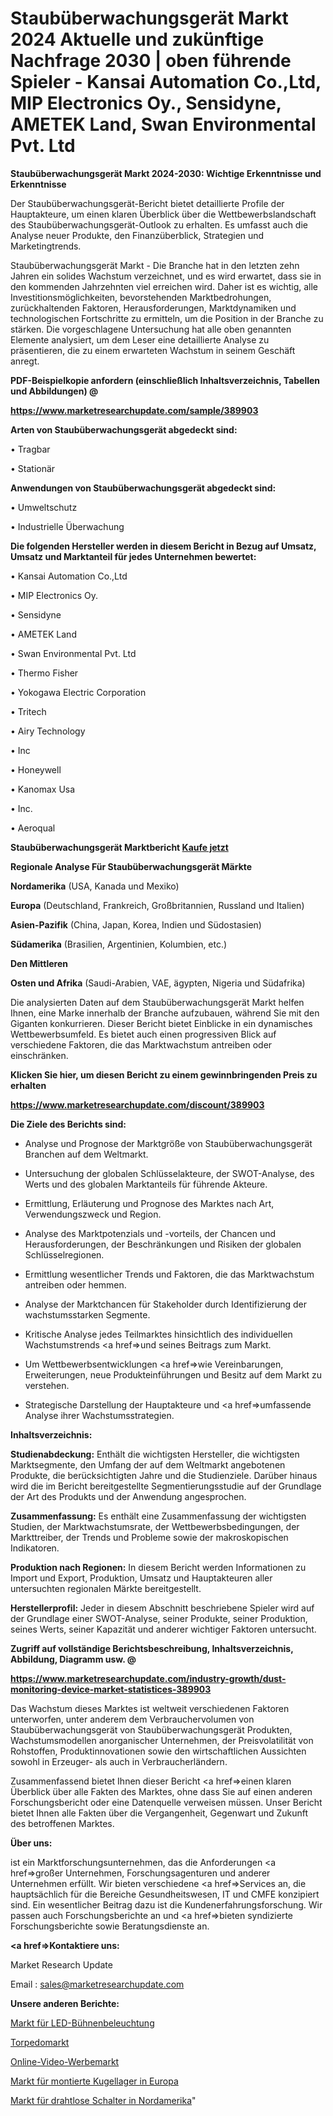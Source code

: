 # Staubüberwachungsgerät Markt 2024 Aktuelle und zukünftige Nachfrage 2030 | oben führende Spieler - Kansai Automation Co.,Ltd, MIP Electronics Oy., Sensidyne, AMETEK Land, Swan Environmental Pvt. Ltd

<strong>Staubüberwachungsgerät Markt 2024-2030: Wichtige Erkenntnisse und Erkenntnisse</strong>

Der Staubüberwachungsgerät-Bericht bietet detaillierte Profile der Hauptakteure, um einen klaren Überblick über die Wettbewerbslandschaft des Staubüberwachungsgerät-Outlook zu erhalten. Es umfasst auch die Analyse neuer Produkte, den Finanzüberblick, Strategien und Marketingtrends.

Staubüberwachungsgerät Markt - Die Branche hat in den letzten zehn Jahren ein solides Wachstum verzeichnet, und es wird erwartet, dass sie in den kommenden Jahrzehnten viel erreichen wird. Daher ist es wichtig, alle Investitionsmöglichkeiten, bevorstehenden Marktbedrohungen, zurückhaltenden Faktoren, Herausforderungen, Marktdynamiken und technologischen Fortschritte zu ermitteln, um die Position in der Branche zu stärken. Die vorgeschlagene Untersuchung hat alle oben genannten Elemente analysiert, um dem Leser eine detaillierte Analyse zu präsentieren, die zu einem erwarteten Wachstum in seinem Geschäft anregt.



<strong><b>PDF-Beispielkopie anfordern (einschließlich Inhaltsverzeichnis, Tabellen und Abbildungen) @ </b></strong>

<strong><a href=https://www.marketresearchupdate.com/sample/389903>

<strong>https://www.marketresearchupdate.com/sample/389903</u></a></strong></strong>



<strong>Arten von Staubüberwachungsgerät abgedeckt sind:</strong>

• Tragbar

• Stationär



<strong>Anwendungen von Staubüberwachungsgerät abgedeckt sind:</strong>

• Umweltschutz

• Industrielle Überwachung



<strong>Die folgenden Hersteller werden in diesem Bericht in Bezug auf Umsatz, Umsatz und Marktanteil für jedes Unternehmen bewertet:</strong>

• Kansai Automation Co.,Ltd

• MIP Electronics Oy.

• Sensidyne

• AMETEK Land

• Swan Environmental Pvt. Ltd

• Thermo Fisher

• Yokogawa Electric Corporation

• Tritech

• Airy Technology

• Inc

• Honeywell

• Kanomax Usa

• Inc.

• Aeroqual



<strong>Staubüberwachungsgerät Marktbericht <a href=https://www.marketresearchupdate.com/buynow/389903>Kaufe jetzt</a></strong>



<strong>Regionale Analyse Für Staubüberwachungsgerät Märkte</strong>



<strong>Nordamerika</strong> (USA, Kanada und Mexiko)



<strong>Europa</strong> (Deutschland, Frankreich, Großbritannien, Russland und Italien)



<strong>Asien-Pazifik</strong> (China, Japan, Korea, Indien und Südostasien)



<strong>Südamerika</strong> (Brasilien, Argentinien, Kolumbien, etc.)



<strong>Den Mittleren</strong> 

<strong>Osten und Afrika</strong> (Saudi-Arabien, VAE, ägypten, Nigeria und Südafrika)

Die analysierten Daten auf dem Staubüberwachungsgerät Markt helfen Ihnen, eine Marke innerhalb der Branche aufzubauen, während Sie mit den Giganten konkurrieren. Dieser Bericht bietet Einblicke in ein dynamisches Wettbewerbsumfeld. Es bietet auch einen progressiven Blick auf verschiedene Faktoren, die das Marktwachstum antreiben oder einschränken.



<strong>Klicken Sie hier, um diesen Bericht zu einem gewinnbringenden Preis zu erhalten
</strong>

<strong><a href=https://www.marketresearchupdate.com/discount/389903>https://www.marketresearchupdate.com/discount/389903</b></u></strong></a>



<strong>Die Ziele des Berichts sind:</strong>

- Analyse und Prognose der Marktgröße von Staubüberwachungsgerät Branchen auf dem Weltmarkt.

- Untersuchung der globalen Schlüsselakteure, der SWOT-Analyse, des Werts und des globalen Marktanteils für führende Akteure.

- Ermittlung, Erläuterung und Prognose des Marktes nach Art, Verwendungszweck und Region.

- Analyse des Marktpotenzials und -vorteils, der Chancen und Herausforderungen, der Beschränkungen und Risiken der globalen Schlüsselregionen.

- Ermittlung wesentlicher Trends und Faktoren, die das Marktwachstum antreiben oder hemmen.

- Analyse der Marktchancen für Stakeholder durch Identifizierung der wachstumsstarken Segmente.

- Kritische Analyse jedes Teilmarktes hinsichtlich des individuellen Wachstumstrends <a href=>und</a> seines Beitrags zum Markt.

- Um Wettbewerbsentwicklungen <a href=>wie</a> Vereinbarungen, Erweiterungen, neue Produkteinführungen und Besitz auf dem Markt zu verstehen.

- Strategische Darstellung der Hauptakteure und <a href=>umfas</a>sende Analyse ihrer Wachstumsstrategien.



<strong>Inhaltsverzeichnis:</strong>



<strong>Studienabdeckung:</strong> Enthält die wichtigsten Hersteller, die wichtigsten Marktsegmente, den Umfang der auf dem Weltmarkt angebotenen Produkte, die berücksichtigten Jahre und die Studienziele. Darüber hinaus wird die im Bericht bereitgestellte Segmentierungsstudie auf der Grundlage der Art des Produkts und der Anwendung angesprochen.



<strong>Zusammenfassung:</strong> Es enthält eine Zusammenfassung der wichtigsten Studien, der Marktwachstumsrate, der Wettbewerbsbedingungen, der Markttreiber, der Trends und Probleme sowie der makroskopischen Indikatoren.



<strong>Produktion nach Regionen:</strong> In diesem Bericht werden Informationen zu Import und Export, Produktion, Umsatz und Hauptakteuren aller untersuchten regionalen Märkte bereitgestellt.



<strong>Herstellerprofil:</strong> Jeder in diesem Abschnitt beschriebene Spieler wird auf der Grundlage einer SWOT-Analyse, seiner Produkte, seiner Produktion, seines Werts, seiner Kapazität und anderer wichtiger Faktoren untersucht.



<strong><b>Zugriff auf vollständige Berichtsbeschreibung, Inhaltsverzeichnis, Abbildung, Diagramm usw. @ </b></strong>

<strong><a href=https://www.marketresearchupdate.com/industry-growth/dust-monitoring-device-market-statistices-389903>https://www.marketresearchupdate.com/industry-growth/dust-monitoring-device-market-statistices-389903</a></strong>

Das Wachstum dieses Marktes ist weltweit verschiedenen Faktoren unterworfen, unter anderem dem Verbrauchervolumen von Staubüberwachungsgerät von Staubüberwachungsgerät Produkten, Wachstumsmodellen anorganischer Unternehmen, der Preisvolatilität von Rohstoffen, Produktinnovationen sowie den wirtschaftlichen Aussichten sowohl in Erzeuger- als auch in Verbraucherländern.

Zusammenfassend bietet Ihnen dieser Bericht <a href=>einen</a> klaren Überblick über alle Fakten des Marktes, ohne dass Sie auf einen anderen Forschungsbericht oder eine Datenquelle verweisen müssen. Unser Bericht bietet Ihnen alle Fakten über die Vergangenheit, Gegenwart und Zukunft des betroffenen Marktes.



<strong>Über uns:</strong>

 ist ein Marktforschungsunternehmen, das die Anforderungen <a href=>großer</a> Unternehmen, Forschungsagenturen und anderer Unternehmen erfüllt. Wir bieten verschiedene <a href=>Services</a> an, die hauptsächlich für die Bereiche Gesundheitswesen, IT und CMFE konzipiert sind. Ein wesentlicher Beitrag dazu ist die Kundenerfahrungsforschung. Wir passen auch Forschungsberichte an und <a href=>bieten</a> syndizierte Forschungsberichte sowie Beratungsdienste an.



<strong><a href=>Kontaktiere uns:</a></strong>

Market Research Update

Email : sales@marketresearchupdate.com



<strong>Unsere anderen Berichte:</strong>

<a href=https://www.linkedin.com/pulse/led-stage-illumination-market-analyzing-latest-developments>Markt für LED-Bühnenbeleuchtung</a>

<a href=https://www.linkedin.com/pulse/torpedo-market-size-trends-consumption-future-prospects>Torpedomarkt</a>

<a href=https://www.linkedin.com/pulse/online-video-advertising-market-size-trends-consumption>Online-Video-Werbemarkt</a>

<a href=https://www.linkedin.com/pulse/europe-mounted-ball-bearings-market-advancing>Markt für montierte Kugellager in Europa</a>

<a href=https://www.linkedin.com/pulse/north-america-wireless-switches-market-2023-huge-business>Markt für drahtlose Schalter in Nordamerika</a>"
